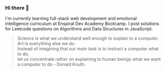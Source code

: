 ### Hi there 👋

<!--
**Annahcj/Annahcj** is a ✨ _special_ ✨ repository because its `README.md` (this file) appears on your GitHub profile.

Here are some ideas to get you started:

- 🔭 I’m currently working on ...
- 🌱 I’m currently learning ...
- 👯 I’m looking to collaborate on ...
- 🤔 I’m looking for help with ...
- 💬 Ask me about ...
- 📫 How to reach me: ...
- 😄 Pronouns: ...
- ⚡ Fun fact: ...
-->

I'm currently learning full-stack web development and emotional intelligence curriculum 
at Enspiral Dev Academy Bootcamp. I post solutions for Leetcode questions on Algorithms and Data Structures in JavaScript.

> Science is what we understand well enough to explain to a computer. Art is everything else we do.    
> Instead of imagining that our main task is to instruct a computer what to do,  
> let us concentrate rather on explaining to human beings what we want a computer to do - Donald Knuth.
